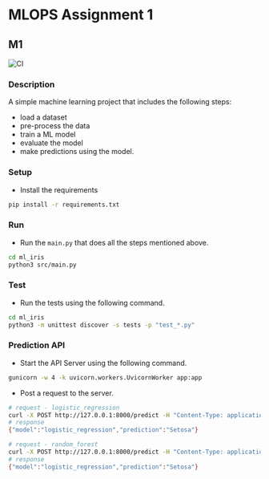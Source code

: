 # MLOPS Assignment 1
## M1
![CI](https://github.com/PhoenixDecim/MLOPS_Assignment_1_M1/actions/workflows/ci_cd_pipeline.yml/badge.svg?branch=main)
### Description
A simple machine learning project that includes the following steps:
- load a dataset
- pre-process the data
- train a ML model
- evaluate the model
- make predictions using the model.

### Setup
- Install the requirements
```bash
pip install -r requirements.txt
```
### Run
- Run the `main.py` that does all the steps mentioned above.
```bash
cd ml_iris
python3 src/main.py
```
### Test
- Run the tests using the following command.
```bash
cd ml_iris
python3 -m unittest discover -s tests -p "test_*.py"
```
### Prediction API
- Start the API Server using the following command.
```bash
gunicorn -w 4 -k uvicorn.workers.UvicornWorker app:app
```
- Post a request to the server.
```bash
# request - logistic_regression
curl -X POST http://127.0.0.1:8000/predict -H "Content-Type: application/json" -d "{\"sepal_length\": 5.1, \"sepal_width\": 3.5, \"petal_length\": 1.4, \"petal_width\": 0.2, \"model_name\": \"logistic_regression\"}"
# response
{"model":"logistic_regression","prediction":"Setosa"}

# request - random_forest
curl -X POST http://127.0.0.1:8000/predict -H "Content-Type: application/json" -d "{\"sepal_length\": 5.1, \"sepal_width\": 3.5, \"petal_length\": 1.4, \"petal_width\": 0.2, \"model_name\": \"random_forest\"}"
# response
{"model":"logistic_regression","prediction":"Setosa"}
```
